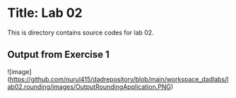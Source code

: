 # Title: Lab 02

This is directory contains source codes for lab 02.

## Output from Exercise 1

![image]
(https://github.com/nurul415/dadrepository/blob/main/workspace_dadlabs/lab02.rounding/images/OutputRoundingApplication.PNG)
